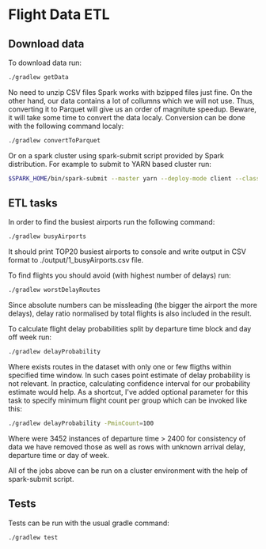 # Flight Data ETL

## Download data
To download data run:

```bash
./gradlew getData
```

No need to unzip CSV files Spark works with bzipped files just fine. On the other hand, our data contains a lot of collumns which we will not use. Thus, converting it to Parquet will give us an order of magnitute speedup. Beware, it will take some time to convert the data localy. Conversion can be done with the following command localy:

```bash
./gradlew convertToParquet
```

Or on a spark cluster using spark-submit script provided by Spark distribution. For example to submit to YARN based cluster run:

```bash
$SPARK_HOME/bin/spark-submit --master yarn --deploy-mode client --class ConvertToParquet build/libs/plains.jar /path/to/input/csv/files /output/path
```

## ETL tasks

In order to find the busiest airports run the following command:

```bash
./gradlew busyAirports
```

It should print TOP20 busiest airports to console and write output in CSV format to ./output/1_busyAirports.csv file.

To find flights you should avoid (with highest number of delays) run:

```bash
./gradlew worstDelayRoutes
```

Since absolute numbers can be missleading (the bigger the airport the more delays), delay ratio normalised by total flights is also included in the result.

To calculate flight delay probabilities split by departure time block and day off week run:

```bash
./gradlew delayProbability
```

Where exists routes in the dataset with only one or few fligths within specified time window. In such cases point estimate of delay probability is not relevant. In practice, calculating confidence interval for our probability estimate would help. As a shortcut, I've added optional parameter for this task to specify minimum flight count per group which can be invoked like this:

```bash
./gradlew delayProbability -PminCount=100
```

Where were 3452 instances of departure time > 2400 for consistency of data we have removed those as well as rows with unknown arrival delay, departure time or day of week.

All of the jobs above can be run on a cluster environment with the help of spark-submit script.

## Tests

Tests can be run with the usual gradle command:

```bash
./gradlew test
```

